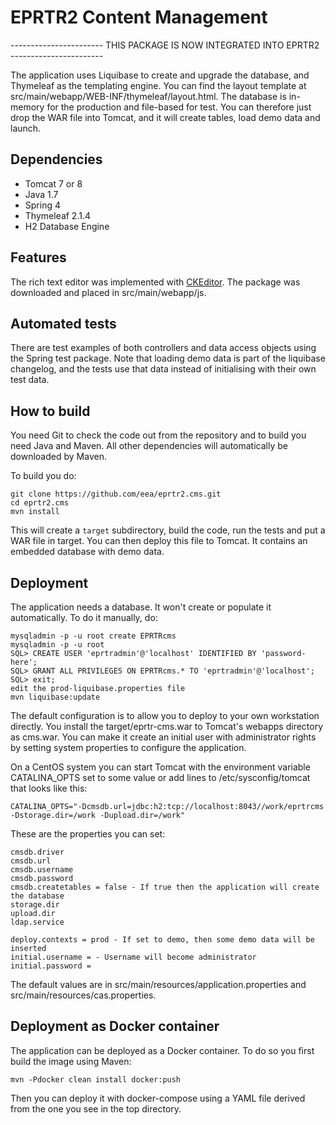 EPRTR2 Content Management
=========================

----------------------- THIS PACKAGE IS NOW INTEGRATED INTO EPRTR2 -----------------------

The application uses Liquibase to create and upgrade the database, and Thymeleaf as the templating engine.
You can find the layout template at src/main/webapp/WEB-INF/thymeleaf/layout.html. The database is in-memory
for the production and file-based for test. You can therefore just drop the WAR file into Tomcat, and it will
create tables, load demo data and launch.

Dependencies
------------
* Tomcat 7 or 8
* Java 1.7
* Spring 4
* Thymeleaf 2.1.4
* H2 Database Engine

Features
--------
The rich text editor was implemented with [CKEditor](http://ckeditor.com/). The package was downloaded and placed in src/main/webapp/js.

Automated tests
---------------
There are test examples of both controllers and data access objects using the Spring test package.
Note that loading demo data is part of the liquibase changelog, and the tests use that data instead
of initialising with their own test data.

How to build
------------
You need Git to check the code out from the repository and to build you need Java and Maven.  All other dependencies will automatically be downloaded by Maven.


To build you do:
```
git clone https://github.com/eea/eprtr2.cms.git
cd eprtr2.cms
mvn install
```

This will create a `target` subdirectory, build the code, run the tests and put a WAR file in target. You can then deploy this file to Tomcat. It contains an embedded database with demo data.

Deployment
----------
The application needs a database. It won't create or populate it automatically. To do it manually, do:

```
mysqladmin -p -u root create EPRTRcms
mysqladmin -p -u root
SQL> CREATE USER 'eprtradmin'@'localhost' IDENTIFIED BY 'password-here';
SQL> GRANT ALL PRIVILEGES ON EPRTRcms.* TO 'eprtradmin'@'localhost';
SQL> exit;
edit the prod-liquibase.properties file
mvn liquibase:update
```

The default configuration is to allow you to deploy to your own workstation directly. You install the target/eprtr-cms.war to Tomcat's webapps directory as cms.war. You can make it create an initial user with administrator rights by setting system properties to configure the application.

On a CentOS system you can start Tomcat with the environment variable CATALINA_OPTS set to some value or add lines to /etc/sysconfig/tomcat that looks like this:
```
CATALINA_OPTS="-Dcmsdb.url=jdbc:h2:tcp://localhost:8043//work/eprtrcms -Dstorage.dir=/work -Dupload.dir=/work"
```
These are the properties you can set:
```
cmsdb.driver
cmsdb.url
cmsdb.username
cmsdb.password
cmsdb.createtables = false - If true then the application will create the database
storage.dir
upload.dir
ldap.service

deploy.contexts = prod - If set to demo, then some demo data will be inserted
initial.username = - Username will become administrator
initial.password =

```
The default values are in src/main/resources/application.properties and src/main/resources/cas.properties.

Deployment as Docker container
------------------------------

The application can be deployed as a Docker container. To do so you first build the image using Maven:

```
mvn -Pdocker clean install docker:push
```
Then you can deploy it with docker-compose using a YAML file derived from the one you see in the top directory.

